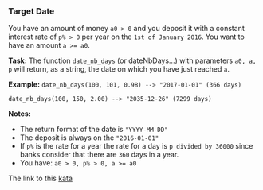 ### Target Date

You have an amount of money `a0 > 0` and you deposit it with a constant interest rate of `p% > 0` per year on the `1st of January 2016`. You want to have an amount `a >= a0`.

**Task:** The function `date_nb_days` (or dateNbDays...) with parameters `a0, a, p` will return, as a string, the date on which you have just reached `a`.

**Example:** `date_nb_days(100, 101, 0.98) --> "2017-01-01" (366 days)`

`date_nb_days(100, 150, 2.00) --> "2035-12-26" (7299 days)`

**Notes:**  
* The return format of the date is `"YYYY-MM-DD"`  
* The deposit is always on the `"2016-01-01"`  
* If `p%` is the rate for a year the rate for a day is `p divided by 36000` since banks consider that there are `360` days in a year.  
* You have: `a0 > 0, p% > 0, a >= a0`  

The link to this [kata](https://www.codewars.com/kata/target-date/java)
